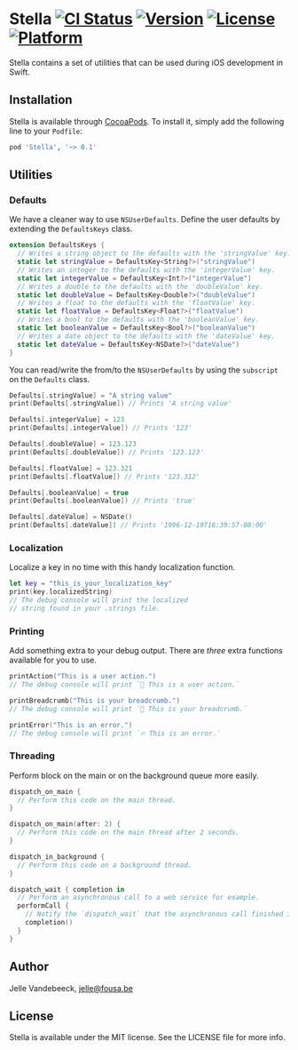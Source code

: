 Stella [![CI Status](http://img.shields.io/travis/icapps/ios-stella.svg?style=flat)](https://travis-ci.org/icapps/ios-stella) [![Version](https://img.shields.io/cocoapods/v/Stella.svg?style=flat)](http://cocoapods.org/pods/Stella) [![License](https://img.shields.io/cocoapods/l/Stella.svg?style=flat)](http://cocoapods.org/pods/Stella) [![Platform](https://img.shields.io/cocoapods/p/Stella.svg?style=flat)](http://cocoapods.org/pods/Stella)
======

Stella contains a set of utilities that can be used during iOS development in Swift.

## Installation

Stella is available through [CocoaPods](http://cocoapods.org). To install it, simply add the following line to your `Podfile`:

```ruby
pod 'Stella', '~> 0.1'
```

## Utilities

### Defaults

We have a cleaner way to use `NSUserDefaults`. Define the user defaults by extending the `DefaultsKeys` class.

```swift
extension DefaultsKeys {
  // Writes a string object to the defaults with the 'stringValue' key.
  static let stringValue = DefaultsKey<String?>("stringValue")
  // Writes an integer to the defaults with the 'integerValue' key.
  static let integerValue = DefaultsKey<Int?>("integerValue")
  // Writes a double to the defaults with the 'doubleValue' key.
  static let doubleValue = DefaultsKey<Double?>("doubleValue")
  // Writes a float to the defaults with the 'floatValue' key.
  static let floatValue = DefaultsKey<Float?>("floatValue")
  // Writes a bool to the defaults with the 'booleanValue' key.
  static let booleanValue = DefaultsKey<Bool?>("booleanValue")
  // Writes a date object to the defaults with the 'dateValue' key.
  static let dateValue = DefaultsKey<NSDate?>("dateValue")
}
```

You can read/write the from/to the `NSUserDefaults` by using the `subscript` on the `Defaults` class.

```swift
Defaults[.stringValue] = "A string value"
print(Defaults[.stringValue]) // Prints 'A string value'

Defaults[.integerValue] = 123
print(Defaults[.integerValue]) // Prints '123'

Defaults[.doubleValue] = 123.123
print(Defaults[.doubleValue]) // Prints '123.123'

Defaults[.floatValue] = 123.321
print(Defaults[.floatValue]) // Prints '123.312'

Defaults[.booleanValue] = true
print(Defaults[.booleanValue]) // Prints 'true'

Defaults[.dateValue] = NSDate()
print(Defaults[.dateValue]) // Prints '1996-12-19T16:39:57-08:00'
```

### Localization

Localize a key in no time with this handy localization function.

```swift
let key = "this_is_your_localization_key"
print(key.localizedString)
// The debug console will print the localized
// string found in your .strings file.
```

### Printing

Add something extra to your debug output. There are *three* extra functions available for you to use.

```swift
printAction("This is a user action.")
// The debug console will print `🎯 This is a user action.`

printBreadcrumb("This is your breadcrumb.")
// The debug console will print `🍞 This is your breadcrumb.`

printError("This is an error.")
// The debug console will print `🔥 This is an error.`
```

### Threading

Perform block on the main or on the background queue more easily.

```swift
dispatch_on_main {
  // Perform this code on the main thread.
}

dispatch_on_main(after: 2) {
  // Perform this code on the main thread after 2 seconds.
}

dispatch_in_background {
  // Perform this code on a background thread.
}

dispatch_wait { completion in
  // Perform an asynchronous call to a web service for example.
  performCall {
    // Notify the `dispatch_wait` that the asynchronous call finished it's execution.
    completion()
  }
}
```

## Author

Jelle Vandebeeck, jelle@fousa.be

## License

Stella is available under the MIT license. See the LICENSE file for more info.
